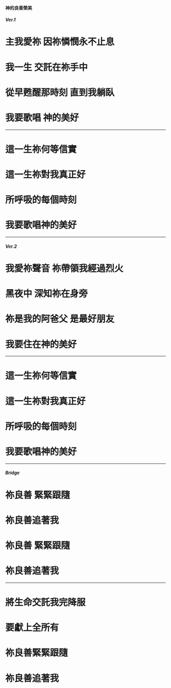 
#### 神的良善榮美
##### Ver.1
# 主我愛祢 因祢憐憫永不止息
# 我一生 交託在祢手中
# 從早甦醒那時刻 直到我躺臥
# 我要歌唱 神的美好

---

# 這一生祢何等信實 
# 這一生祢對我真正好 
# 所呼吸的每個時刻
# 我要歌唱神的美好

---

##### Ver.2
# 我愛祢聲音 祢帶領我經過烈火
# 黑夜中 深知祢在身旁
# 祢是我的阿爸父 是最好朋友
# 我要住在神的美好

---

# 這一生祢何等信實
# 這一生祢對我真正好
# 所呼吸的每個時刻
# 我要歌唱神的美好

---

##### Bridge
# 祢良善 緊緊跟隨
# 祢良善追著我
# 祢良善 緊緊跟隨
# 祢良善追著我

---

# 將生命交託我完降服
# 要獻上全所有
# 祢良善緊緊跟隨
# 祢良善追著我
